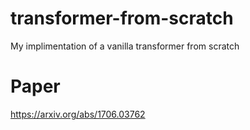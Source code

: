 # transformer-from-scratch
My implimentation of a vanilla transformer from scratch

# Paper
https://arxiv.org/abs/1706.03762